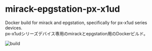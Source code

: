 # mirack-epgstation-px-x1ud
Docker build for mirack and epgstation, specifically for px-x1ud series devices.   
px-x1udシリーズデバイス専用のmirackとepgstation用のDockerビルド。

![build](https://github.com/Junch25/mirack-epgstation-px-x1ud/actions/workflows/.github/workflows/build.yml/badge.svg)
